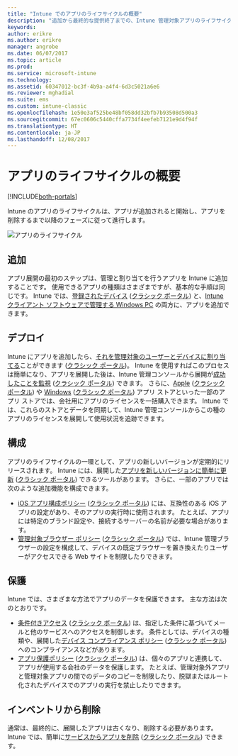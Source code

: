 ```yaml
---
title: "Intune でのアプリのライフサイクルの概要"
description: "追加から最終的な提供終了までの、Intune 管理対象アプリのライフサイクルについて説明します。"
keywords: 
author: erikre
ms.author: erikre
manager: angrobe
ms.date: 06/07/2017
ms.topic: article
ms.prod: 
ms.service: microsoft-intune
ms.technology: 
ms.assetid: 60347012-bc3f-4b9a-a4f4-6d3c5021a6e6
ms.reviewer: mghadial
ms.suite: ems
ms.custom: intune-classic
ms.openlocfilehash: 1e50e3af525be48bf058dd32bfb7b93508d500a3
ms.sourcegitcommit: 67ec0606c5440cffa7734f4eefeb7121e9d4f94f
ms.translationtype: HT
ms.contentlocale: ja-JP
ms.lasthandoff: 12/08/2017
---
```

# <a name="overview-of-the-app-lifecycle"></a>アプリのライフサイクルの概要

[!INCLUDE[both-portals](./includes/note-for-both-portals.md)]

Intune のアプリのライフサイクルは、アプリが追加されると開始し、アプリを削除するまで以降のフェーズに従って進行します。

![アプリのライフサイクル](./media/app-lifecycle.png "Intune アプリのライフサイクル")

## <a name="add"></a>追加

アプリ展開の最初のステップは、管理と割り当てを行うアプリを Intune に追加することです。 使用できるアプリの種類はさまざまですが、基本的な手順は同じです。 Intune では、[登録されたデバイス](apps-add.md) ([クラシック ポータル](/intune-classic/deploy-use/add-apps-for-mobile-devices-in-microsoft-intune)) と、[Intune クライアント ソフトウェアで管理する Windows PC](/intune-classic/deploy-use/add-apps-for-windows-pcs-in-microsoft-intune) の両方に、アプリを追加できます。

## <a name="deploy"></a>デプロイ

Intune にアプリを追加したら、[それを管理対象のユーザーとデバイスに割り当てる](apps-deploy.md)ことができます ([クラシック ポータル](/intune-classic/deploy-use/deploy-apps))。 Intune を使用すればこのプロセスは簡単になり、アプリを展開した後は、Intune 管理コンソールから展開が[成功したことを監視](apps-monitor.md) ([クラシック ポータル](/intune-classic/deploy-use/monitor-apps-in-microsoft-intune)) できます。 さらに、[Apple](vpp-apps-ios.md) ([クラシック ポータル](/intune-classic/deploy-use/manage-ios-apps-you-purchased-through-a-volume-purchase-program-with-microsoft-intune)) や [Windows](windows-store-for-business.md) ([クラシック ポータル](/intune-classic/deploy-use/manage-apps-you-purchased-from-the-windows-store-for-business-with-microsoft-intune)) アプリ ストアといった一部のアプリ ストアでは、会社用にアプリのライセンスを一括購入できます。 Intune では、これらのストアとデータを同期して、Intune 管理コンソールからこの種のアプリのライセンスを展開して使用状況を追跡できます。

## <a name="configure"></a>構成

アプリのライフサイクルの一環として、アプリの新しいバージョンが定期的にリリースされます。 Intune には、展開した[アプリを新しいバージョンに簡単に更新](apps-add.md) ([クラシック ポータル](/intune-classic/deploy-use/update-apps-using-microsoft-intune)) できるツールがあります。 さらに、一部のアプリでは次のような追加機能を構成できます。
- [iOS アプリ構成ポリシー](app-configuration-policies-use-ios.md) ([クラシック ポータル](/intune-classic/deploy-use/configure-ios-apps-with-mobile-app-configuration-policies-in-microsoft-intune)) には、互換性のある iOS アプリの設定があり、そのアプリの実行時に使用されます。 たとえば、アプリには特定のブランド設定や、接続するサーバーの名前が必要な場合があります。
- [管理対象ブラウザー ポリシー](app-configuration-managed-browser.md) ([クラシック ポータル](/intune-classic/deploy-use/manage-internet-access-using-managed-browser-policies)) では、Intune 管理ブラウザーの設定を構成して、デバイスの既定ブラウザーを置き換えたりユーザーがアクセスできる Web サイトを制限したりできます。

## <a name="protect"></a>保護

Intune では、さまざまな方法でアプリのデータを保護できます。 主な方法は次のとおりです。
- [条件付きアクセス](conditional-access.md) ([クラシック ポータル](/intune-classic/deploy-use/restrict-access-to-email-and-o365-services-with-microsoft-intune)) は、指定した条件に基づいてメールと他のサービスへのアクセスを制御します。 条件としては、デバイスの種類や、展開した[デバイス コンプライアンス ポリシー](device-compliance.md) ([クラシック ポータル](/intune-classic/deploy-use/introduction-to-device-compliance-policies-in-microsoft-intune)) へのコンプライアンスなどがあります。
- [アプリ保護ポリシー](app-protection-policy.md) ([クラシック ポータル](/intune-classic/deploy-use/protect-app-data-using-mobile-app-management-policies-with-microsoft-intune)) は、個々のアプリと連携して、アプリが使用する会社のデータを保護します。 たとえば、管理対象外アプリと管理対象アプリの間でのデータのコピーを制限したり、脱獄またはルート化されたデバイスでのアプリの実行を禁止したりできます。

## <a name="retire"></a>インベントリから削除

通常は、最終的に、展開したアプリは古くなり、削除する必要があります。 Intune では、簡単に[サービスからアプリを削除](device-management.md) ([クラシック ポータル](/intune-classic/deploy-use/retire-apps-using-microsoft-intune)) できます。
